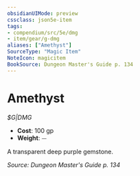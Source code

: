 ```yaml
---
obsidianUIMode: preview
cssclass: json5e-item
tags:
- compendium/src/5e/dmg
- item/gear/g-dmg
aliases: ["Amethyst"]
SourceType: "Magic Item"
NoteIcon: magicitem
BookSource: Dungeon Master's Guide p. 134
---
```

# Amethyst
*$G|DMG*  

- **Cost**: 100 gp
- **Weight**: ⏤

A transparent deep purple gemstone.

*Source: Dungeon Master's Guide p. 134*